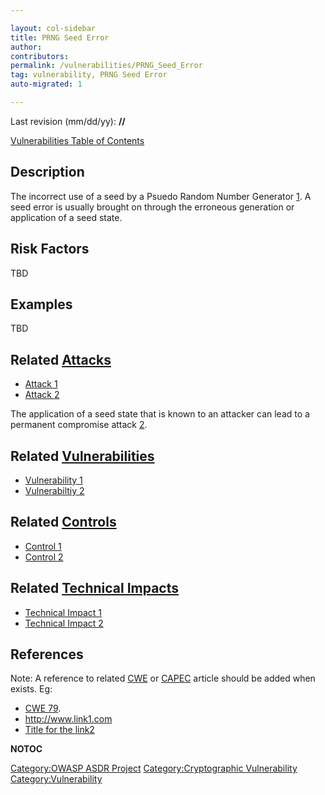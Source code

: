 ```yaml
---

layout: col-sidebar
title: PRNG Seed Error
author: 
contributors: 
permalink: /vulnerabilities/PRNG_Seed_Error
tag: vulnerability, PRNG Seed Error
auto-migrated: 1

---
```


Last revision (mm/dd/yy): **//**

[Vulnerabilities Table of Contents](ASDR_TOC_Vulnerabilities "wikilink")

## Description

The incorrect use of a seed by a Psuedo Random Number Generator
[1](http://cwe.mitre.org/data/definitions/335.html). A seed error is
usually brought on through the erroneous generation or application of a
seed state.

## Risk Factors

TBD

## Examples

TBD

## Related [Attacks](Attacks "wikilink")

  - [Attack 1](Attack_1 "wikilink")
  - [Attack 2](Attack_2 "wikilink")

The application of a seed state that is known to an attacker can lead to
a permanent compromise attack
[2](http://www.schneier.com/paper-prngs.html).

## Related [Vulnerabilities](Vulnerabilities "wikilink")

  - [Vulnerability 1](Vulnerability_1 "wikilink")
  - [Vulnerabiltiy 2](Vulnerabiltiy_2 "wikilink")

## Related [Controls](Controls "wikilink")

  - [Control 1](Control_1 "wikilink")
  - [Control 2](Control_2 "wikilink")

## Related [Technical Impacts](Technical_Impacts "wikilink")

  - [Technical Impact 1](Technical_Impact_1 "wikilink")
  - [Technical Impact 2](Technical_Impact_2 "wikilink")

## References

Note: A reference to related [CWE](http://cwe.mitre.org/) or
[CAPEC](http://capec.mitre.org/) article should be added when exists.
Eg:

  - [CWE 79](http://cwe.mitre.org/data/definitions/79.html).
  - <http://www.link1.com>
  - [Title for the link2](http://www.link2.com)

__NOTOC__

[Category:OWASP ASDR Project](Category:OWASP_ASDR_Project "wikilink")
[Category:Cryptographic
Vulnerability](Category:Cryptographic_Vulnerability "wikilink")
[Category:Vulnerability](Category:Vulnerability "wikilink")
